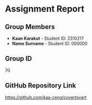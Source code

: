# Assignment Report

## Group Members
- **Kaan Karakut** - Student ID: 2310217
- **Name Surname** - Student ID: 000000 

## Group ID
70

## GitHub Repository Link
https://github.com/kaa-ceng/covertovert